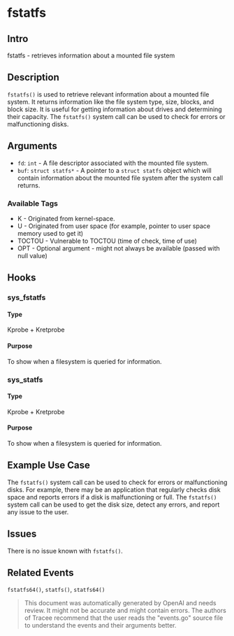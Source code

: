 
# fstatfs

## Intro
fstatfs - retrieves information about a mounted file system

## Description
`fstatfs()` is used to retrieve relevant information about a mounted file system. It returns information like the file system type, size, blocks, and block size. It is useful for getting information about drives and determining their capacity. The `fstatfs()` system call can be used to check for errors or malfunctioning disks.

## Arguments
* `fd`: `int` - A file descriptor associated with the mounted file system.
* `buf`: `struct statfs*` - A pointer to a `struct statfs` object which will contain information about the mounted file system after the system call returns.

### Available Tags
* K - Originated from kernel-space.
* U - Originated from user space (for example, pointer to user space memory used to get it)
* TOCTOU - Vulnerable to TOCTOU (time of check, time of use)
* OPT - Optional argument - might not always be available (passed with null value)

## Hooks
### sys_fstatfs
#### Type
Kprobe + Kretprobe
#### Purpose
To show when a filesystem is queried for information.

### sys_statfs
#### Type
Kprobe + Kretprobe
#### Purpose
To show when a filesystem is queried for information.

## Example Use Case
The `fstatfs()` system call can be used to check for errors or malfunctioning disks. For example, there may be an application that regularly checks disk space and reports errors if a disk is malfunctioning or full. The `fstatfs()` system call can be used to get the disk size, detect any errors, and report any issue to the user.

## Issues
There is no issue known with `fstatfs()`.

## Related Events
`fstatfs64()`, `statfs()`, `statfs64()`

> This document was automatically generated by OpenAI and needs review. It might
> not be accurate and might contain errors. The authors of Tracee recommend that
> the user reads the "events.go" source file to understand the events and their
> arguments better.
